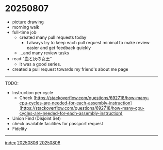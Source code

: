<head><meta name="viewport" content="width=device-width, initial-scale=1.0, user-scalable=yes" /><meta charset="UTF-8"></head>

# 20250807

- picture drawing
- morning walk
- full-time job
	- created many pull requests today
		- I always try to keep each pull request minimal to make review easier and get feedback quickly
	- ...and many review tasks
- read "血と灰の女王"
	- It was a good series.
- created a pull request towards my friend's about me page

---

TODO:

- Instruction per cycle
	- Check [https://stackoverflow.com/questions/692718/how-many-cpu-cycles-are-needed-for-each-assembly-instruction](https://stackoverflow.com/questions/692718/how-many-cpu-cycles-are-needed-for-each-assembly-instruction)
- Union Find (Disjoint Set)
- check available facilities for passport request
- Fidelity

---

[index](../../index.html)
[20250806](20250806.html)
[20250808](20250808.html)
